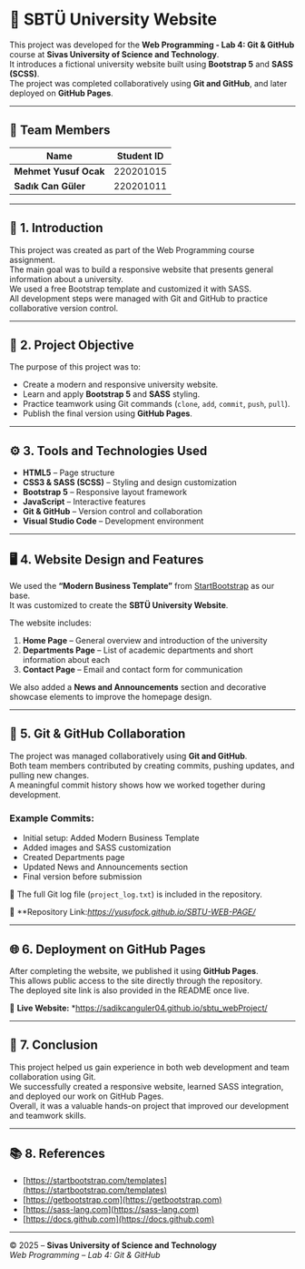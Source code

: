 # 🏫 SBTÜ University Website

This project was developed for the **Web Programming - Lab 4: Git & GitHub** course at **Sivas University of Science and Technology**.  
It introduces a fictional university website built using **Bootstrap 5** and **SASS (SCSS)**.  
The project was completed collaboratively using **Git and GitHub**, and later deployed on **GitHub Pages**.

---

## 👥 Team Members

| Name | Student ID |
|------|-------------|
| **Mehmet Yusuf Ocak** | 220201015 |
| **Sadık Can Güler**   | 220201011 |

---

## 📘 1. Introduction

This project was created as part of the Web Programming course assignment.  
The main goal was to build a responsive website that presents general information about a university.  
We used a free Bootstrap template and customized it with SASS.  
All development steps were managed with Git and GitHub to practice collaborative version control.

---

## 🎯 2. Project Objective

The purpose of this project was to:
- Create a modern and responsive university website.  
- Learn and apply **Bootstrap 5** and **SASS** styling.  
- Practice teamwork using Git commands (`clone`, `add`, `commit`, `push`, `pull`).  
- Publish the final version using **GitHub Pages**.

---

## ⚙️ 3. Tools and Technologies Used

- **HTML5** – Page structure  
- **CSS3 & SASS (SCSS)** – Styling and design customization  
- **Bootstrap 5** – Responsive layout framework  
- **JavaScript** – Interactive features  
- **Git & GitHub** – Version control and collaboration  
- **Visual Studio Code** – Development environment  

---

## 🖥️ 4. Website Design and Features

We used the **“Modern Business Template”** from [StartBootstrap](https://startbootstrap.com/template/modern-business) as our base.  
It was customized to create the **SBTÜ University Website**.

The website includes:
1. **Home Page** – General overview and introduction of the university  
2. **Departments Page** – List of academic departments and short information about each  
3. **Contact Page** – Email and contact form for communication  

We also added a **News and Announcements** section and decorative showcase elements to improve the homepage design.

---

## 🔁 5. Git & GitHub Collaboration

The project was managed collaboratively using **Git and GitHub**.  
Both team members contributed by creating commits, pushing updates, and pulling new changes.  
A meaningful commit history shows how we worked together during development.

### Example Commits:
- Initial setup: Added Modern Business Template  
- Added images and SASS customization  
- Created Departments page  
- Updated News and Announcements section  
- Final version before submission  

📄 The full Git log file (`project_log.txt`) is included in the repository.

🔗 **Repository Link:*https://yusufock.github.io/SBTU-WEB-PAGE/* 

---

## 🌐 6. Deployment on GitHub Pages

After completing the website, we published it using **GitHub Pages**.  
This allows public access to the site directly through the repository.  
The deployed site link is also provided in the README once live.

🔗 **Live Website:** *https://sadikcanguler04.github.io/sbtu_webProject/

---

## 🧩 7. Conclusion

This project helped us gain experience in both web development and team collaboration using Git.  
We successfully created a responsive website, learned SASS integration, and deployed our work on GitHub Pages.  
Overall, it was a valuable hands-on project that improved our development and teamwork skills.

---

## 📚 8. References

- [https://startbootstrap.com/templates](https://startbootstrap.com/templates)  
- [https://getbootstrap.com](https://getbootstrap.com)  
- [https://sass-lang.com](https://sass-lang.com)  
- [https://docs.github.com](https://docs.github.com)

---

© 2025 – **Sivas University of Science and Technology**  
*Web Programming – Lab 4: Git & GitHub*
